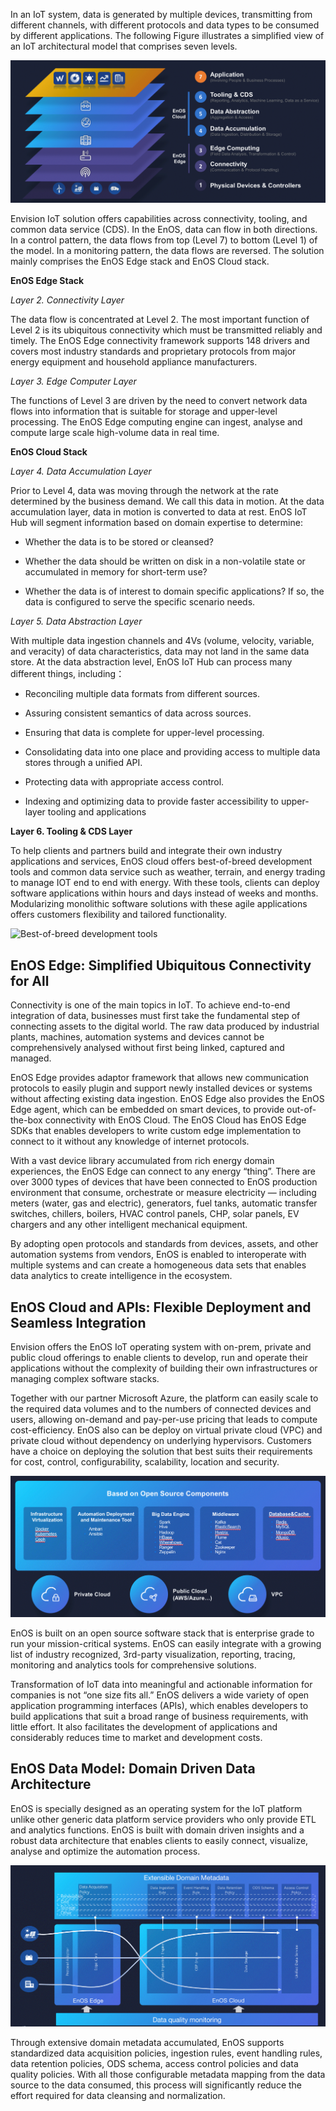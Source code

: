 In an IoT system, data is generated by multiple devices, transmitting from
different channels, with different protocols and data types to be consumed by
different applications. The following Figure illustrates a simplified view of an
IoT architectural model that comprises seven levels.

![Seven levels in the Envison IoT solution](iot_seven_layers.gif)

Envision IoT solution offers capabilities across connectivity, tooling, and
common data service (CDS). In the EnOS, data can flow in both directions. In a
control pattern, the data flows from top (Level 7) to bottom (Level 1) of the
model. In a monitoring pattern, the data flows are reversed. The solution mainly
comprises the EnOS Edge stack and EnOS Cloud stack.

**EnOS Edge Stack**

*Layer 2. Connectivity Layer*

The data flow is concentrated at Level 2. The most important function of Level 2
is its ubiquitous connectivity which must be transmitted reliably and timely.
The EnOS Edge connectivity framework supports 148 drivers and covers most
industry standards and proprietary protocols from major energy equipment and
household appliance manufacturers.

*Layer 3. Edge Computer Layer*

The functions of Level 3 are driven by the need to convert network data flows
into information that is suitable for storage and upper-level processing. The
EnOS Edge computing engine can ingest, analyse and compute large scale
high-volume data in real time.

**EnOS Cloud Stack**

*Layer 4. Data Accumulation Layer*

Prior to Level 4, data was moving through the network at the rate determined by
the business demand. We call this data in motion. At the data accumulation
layer, data in motion is converted to data at rest. EnOS IoT Hub will segment
information based on domain expertise to determine:

-   Whether the data is to be stored or cleansed?

-   Whether the data should be written on disk in a non-volatile state or
    accumulated in memory for short-term use?

-   Whether the data is of interest to domain specific applications? If so, the
    data is configured to serve the specific scenario needs.

*Layer 5. Data Abstraction Layer*

With multiple data ingestion channels and 4Vs (volume, velocity, variable, and
veracity) of data characteristics, data may not land in the same data store. At
the data abstraction level, EnOS IoT Hub can process many different things,
including：

-   Reconciling multiple data formats from different sources.

-   Assuring consistent semantics of data across sources.

-   Ensuring that data is complete for upper-level processing.

-   Consolidating data into one place and providing access to multiple data
    stores through a unified API.

-   Protecting data with appropriate access control.

-   Indexing and optimizing data to provide faster accessibility to upper-layer
    tooling and applications

**Layer 6. Tooling & CDS Layer**

To help clients and partners build and integrate their own industry applications
and services, EnOS cloud offers best-of-breed development tools and common data
service such as weather, terrain, and energy trading to manage IOT end to end
with energy. With these tools, clients can deploy software applications within
hours and days instead of weeks and months. Modularizing monolithic software
solutions with these agile applications offers customers flexibility and
tailored functionality.

![Best-of-breed development tools](tooling.gif)

## EnOS Edge: Simplified Ubiquitous Connectivity for All

Connectivity is one of the main topics in IoT. To achieve end-to-end integration
of data, businesses must first take the fundamental step of connecting assets to
the digital world. The raw data produced by industrial plants, machines,
automation systems and devices cannot be comprehensively analysed without first
being linked, captured and managed.

EnOS Edge provides adaptor framework that allows new communication protocols to
easily plugin and support newly installed devices or systems without affecting
existing data ingestion. EnOS Edge also provides the EnOS Edge agent, which can
be embedded on smart devices, to provide out-of-the-box connectivity with EnOS
Cloud. The EnOS Cloud has EnOS Edge SDKs that enables developers to write custom
edge implementation to connect to it without any knowledge of internet
protocols.

With a vast device library accumulated from rich energy domain experiences, the
EnOS Edge can connect to any energy “thing”. There are over 3000 types of
devices that have been connected to EnOS production environment that consume,
orchestrate or measure electricity — including meters (water, gas and electric),
generators, fuel tanks, automatic transfer switches, chillers, boilers, HVAC
control panels, CHP, solar panels, EV chargers and any other intelligent
mechanical equipment.

By adopting open protocols and standards from devices, assets, and other
automation systems from vendors, EnOS is enabled to interoperate with multiple
systems and can create a homogeneous data sets that enables data analytics to
create intelligence in the ecosystem.

## EnOS Cloud and APIs: Flexible Deployment and Seamless Integration


Envision offers the EnOS IoT operating system with on-prem, private and public
cloud offerings to enable clients to develop, run and operate their applications
without the complexity of building their own infrastructures or managing complex
software stacks.

Together with our partner Microsoft Azure, the platform can easily scale to the
required data volumes and to the numbers of connected devices and users,
allowing on-demand and pay-per-use pricing that leads to compute
cost-efficiency. EnOS also can be deploy on virtual private cloud (VPC) and
private cloud without dependency on underlying hypervisors. Customers have a
choice on deploying the solution that best suits their requirements for cost,
control, configurability, scalability, location and security.

![Open Source](open_source.gif)

EnOS is built on an open source software stack that is enterprise grade to run
your mission-critical systems. EnOS can easily integrate with a growing list of
industry recognized, 3rd-party visualization, reporting, tracing, monitoring and
analytics tools for comprehensive solutions.

Transformation of IoT data into meaningful and actionable information for
companies is not “one size fits all.” EnOS delivers a wide variety of open
application programming interfaces (APIs), which enables developers to build
applications that suit a broad range of business requirements, with little
effort. It also facilitates the development of applications and considerably
reduces time to market and development costs.

## EnOS Data Model: Domain Driven Data Architecture

EnOS is specially designed as an operating system for the IoT platform unlike
other generic data platform service providers who only provide ETL and analytics
functions. EnOS is built with domain driven insights and a robust data
architecture that enables clients to easily connect, visualize, analyse and
optimize the automation process.

![Data Model](domain_metadata.gif)

Through extensive domain metadata accumulated, EnOS supports standardized data
acquisition policies, ingestion rules, event handling rules, data retention
policies, ODS schema, access control policies and data quality policies. With
all those configurable metadata mapping from the data source to the data
consumed, this process will significantly reduce the effort required for data
cleansing and normalization.
